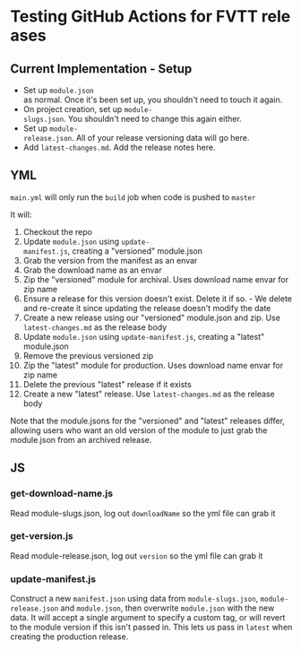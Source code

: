 # Testing GitHub Actions for FVTT releases

## Current Implementation - Setup

- Set up `module.json` as normal. Once it's been set up, you shouldn't need to touch it again.
- On project creation, set up `module-slugs.json`. You shouldn't need to change this again either.
- Set up `module-release.json`. All of your release versioning data will go here.
- Add `latest-changes.md`. Add the release notes here.
  
## YML

`main.yml` will only run the `build` job when code is pushed to `master`

It will:

1. Checkout the repo
2. Update `module.json` using `update-manifest.js`, creating a "versioned" module.json
3. Grab the version from the manifest as an envar
4. Grab the download name as an envar
5. Zip the "versioned" module for archival. Uses download name envar for zip name
6. Ensure a release for this version doesn't exist. Delete it if so. - We delete and re-create it since updating the release doesn't modify the date
7. Create a new release using our "versioned" module.json and zip. Use `latest-changes.md` as the release body
8. Update `module.json` using `update-manifest.js`, creating a "latest" module.json
9. Remove the previous versioned zip
10. Zip the "latest" module for production. Uses download name envar for zip name
11. Delete the previous "latest" release if it exists
12. Create a new "latest" release. Use `latest-changes.md` as the release body

Note that the module.jsons for the "versioned" and "latest" releases differ, allowing users who want an old version of the module to just grab the module.json from an archived release.

## JS

### get-download-name.js

Read module-slugs.json, log out `downloadName` so the yml file can grab it

### get-version.js

Read module-release.json, log out `version` so the yml file can grab it

### update-manifest.js

Construct a new `manifest.json` using data from `module-slugs.json`, `module-release.json` and `module.json`, then overwrite `module.json` with the new data.
It will accept a single argument to specify a custom tag, or will revert to the module version if this isn't passed in.
This lets us pass in `latest` when creating the production release.